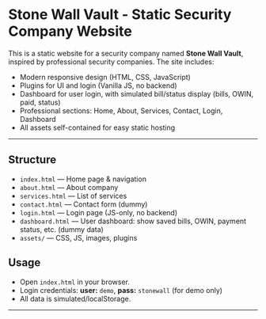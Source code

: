 # Stone Wall Vault - Static Security Company Website

This is a static website for a security company named **Stone Wall Vault**, inspired by professional security companies. The site includes:

- Modern responsive design (HTML, CSS, JavaScript)
- Plugins for UI and login (Vanilla JS, no backend)
- Dashboard for user login, with simulated bill/status display (bills, OWIN, paid, status)
- Professional sections: Home, About, Services, Contact, Login, Dashboard
- All assets self-contained for easy static hosting

---

## Structure

- `index.html` — Home page & navigation
- `about.html` — About company
- `services.html` — List of services
- `contact.html` — Contact form (dummy)
- `login.html` — Login page (JS-only, no backend)
- `dashboard.html` — User dashboard: show saved bills, OWIN, payment status, etc. (dummy data)
- `assets/` — CSS, JS, images, plugins

## Usage

- Open `index.html` in your browser.
- Login credentials: **user:** `demo`, **pass:** `stonewall` (for demo only)
- All data is simulated/localStorage.

---